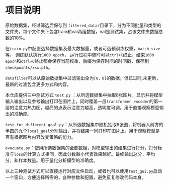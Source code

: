 # 项目说明

原始数据集，经过筛选后保存到 `filtered_data/`目录下，分为不同批量和类型的文件夹，每个文件夹下包含train和val两组数据，val是测试集，占该文件夹数据总数的10%。

在`train.py`中配置选择数据集及最大数据量，或者可选预训练权重，`batch_size`等， 训练默认执行`1000 epoch`， 运行过程中随时可以`ctrl+C`终止，结束`1000 epoch`和`ctrl+C`终止都会保存当前权重，后缀为保存时间的时间戳，保存到 `checkpoints/xxx.pth`。

`datafilter`可以从原始数据集中过滤输出全为`[0，0]`的数据，但已过时,未更新，最新的过滤包含更多方式和内容。

本仓库提供三中测试方式
`test.py` ：从所选数据集中抽取8张图片，显示并将模型输入输出以及参考输出打印在图片上，同时覆盖一层`transformer encoder`的第一层的注意力热力图，越亮的点表示注意力越高，透明度可调。用于直接观察模型输出的准确度。

`test_for_different_goal.py`：从所选数据集中随机抽取8张图，将机器人前方的半圆的九个`local_goal`分别输出，并将结果一同打印在图片上，用于观察模型是否有根据图片内容改变策略的能力。

`evacuate.py`：使用所选数据集的全部数据，对模型输出的结果进行打分，打分标准与`loss`的计算方式相同，因此分数越小代表效果越好。最终输出总分，平均分，和样本数量。用于量化分析模型的准确度。

以上三种测试方式可以直接运行对应文件启动，或者也可以使用`test_gui.py`启动一个窗口，方便选择所需的，各种参数和配置，避免反复修改代码本身。
